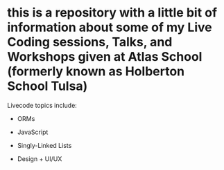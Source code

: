 # this is a repository with a little bit of information about some of my Live Coding sessions, Talks, and Workshops given at Atlas School (formerly known as Holberton School Tulsa)

Livecode topics include:

- ORMs

- JavaScript

- Singly-Linked Lists

- Design + UI/UX


